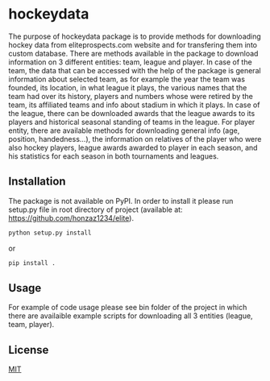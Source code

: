 # hockeydata

The purpose of hockeydata package is to provide methods for downloading hockey data 
from eliteprospects.com website and for transfering them into custom database. There are 
methods available in the package to download information on 3 different entities: team, 
league and player. 
In case of the team, the data that can be accessed with the help of the package is 
general information about selected team, as for example the year the team was founded, 
its location, in what league it plays, the various  names that the team had over its history, 
players and numbers whose were retired by the team, its affiliated teams and info about stadium 
in which it plays. 
In case of the league, there can be downloaded awards that the league awards to its players and 
historical seasonal standing of teams in the league.
For player entity, there are available methods for downloading general info (age, position, handedness...), 
the information on relatives of the player who were also hockey players, league awards awarded to player 
in each season, and his statistics for each season in both tournaments and leagues.

## Installation

The package is not available on PyPI. In order to install it please run setup.py file in root directory 
of project (available at: https://github.com/honzaz1234/elite).

```bash
python setup.py install
```
or
```bash
pip install .
```

## Usage

For example of code usage please see bin folder of the project in which there are availaible example
scripts for downloading all 3 entities (league, team, player).

## License

[MIT](https://choosealicense.com/licenses/mit/)
